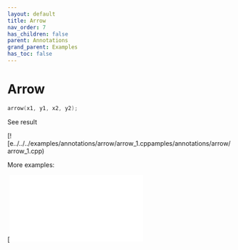 ```yaml
---
layout: default
title: Arrow
nav_order: 7
has_children: false
parent: Annotations
grand_parent: Examples
has_toc: false
---
```

# Arrow

```cpp
arrow(x1, y1, x2, y2);
```


See result

[![e../../../examples/annotations/arrow/arrow_1.cppamples/annotations/arrow/arrow_1.cpp)

More examples:
    
[![e../../../examples/annotations/arrow/arrow_2.cppg)](examples/annotations/arrow/arrow_2.cpp)

  


